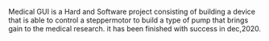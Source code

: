 Medical GUI is a Hard and Software project consisting of building a device that is able to control a steppermotor
to build a type of pump that brings gain to the medical research.
it has been finished with success in dec,2020.


